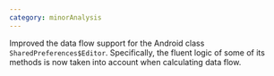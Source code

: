 ```yaml
---
category: minorAnalysis
---
```

Improved the data flow support for the Android class `SharedPreferences$Editor`. Specifically, the fluent logic of some of its methods is now taken into account when calculating data flow.